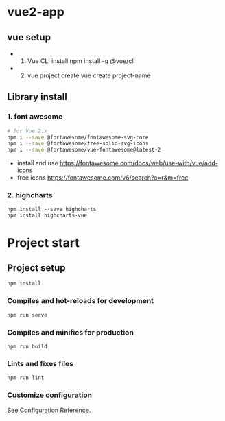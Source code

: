 # vue2-app

## vue setup

- 1. Vue CLI install
     npm install -g @vue/cli
- 2. vue project create
     vue create project-name

## Library install

### 1. font awesome

```bash
# for Vue 2.x
npm i --save @fortawesome/fontawesome-svg-core
npm i --save @fortawesome/free-solid-svg-icons
npm i --save @fortawesome/vue-fontawesome@latest-2
```

- install and use
  https://fontawesome.com/docs/web/use-with/vue/add-icons
- free icons
  https://fontawesome.com/v6/search?o=r&m=free

### 2. highcharts

```
npm install --save highcharts
npm install highcharts-vue
```

# Project start

## Project setup

```
npm install
```

### Compiles and hot-reloads for development

```
npm run serve
```

### Compiles and minifies for production

```
npm run build
```

### Lints and fixes files

```
npm run lint
```

### Customize configuration

See [Configuration Reference](https://cli.vuejs.org/config/).
